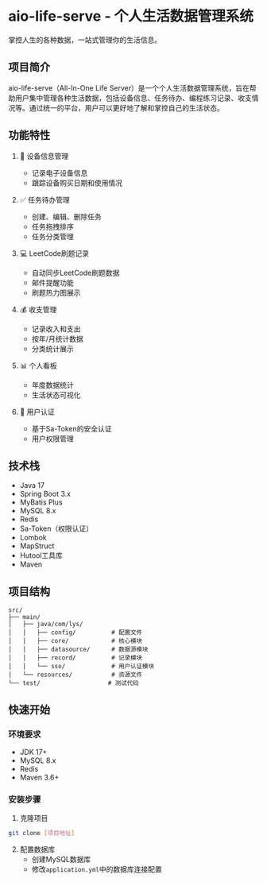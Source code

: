 # aio-life-serve - 个人生活数据管理系统

掌控人生的各种数据，一站式管理你的生活信息。

## 项目简介

aio-life-serve（All-In-One Life Server）是一个个人生活数据管理系统，旨在帮助用户集中管理各种生活数据，包括设备信息、任务待办、编程练习记录、收支情况等。通过统一的平台，用户可以更好地了解和掌控自己的生活状态。

## 功能特性

1. 📱 设备信息管理
   - 记录电子设备信息
   - 跟踪设备购买日期和使用情况

2. ✅ 任务待办管理
   - 创建、编辑、删除任务
   - 任务拖拽排序
   - 任务分类管理

3. 💻 LeetCode刷题记录
   - 自动同步LeetCode刷题数据
   - 邮件提醒功能
   - 刷题热力图展示

4. 💰 收支管理
   - 记录收入和支出
   - 按年/月统计数据
   - 分类统计展示

5. 📊 个人看板
   - 年度数据统计
   - 生活状态可视化

6. 🔐 用户认证
   - 基于Sa-Token的安全认证
   - 用户权限管理

## 技术栈

- Java 17
- Spring Boot 3.x
- MyBatis Plus
- MySQL 8.x
- Redis
- Sa-Token（权限认证）
- Lombok
- MapStruct
- Hutool工具库
- Maven

## 项目结构

```
src/
├── main/
│   ├── java/com/lys/
│   │   ├── config/          # 配置文件
│   │   ├── core/            # 核心模块
│   │   ├── datasource/      # 数据源模块
│   │   ├── record/          # 记录模块
│   │   └── sso/             # 用户认证模块
│   └── resources/           # 资源文件
└── test/                   # 测试代码
```

## 快速开始

### 环境要求

- JDK 17+
- MySQL 8.x
- Redis
- Maven 3.6+

### 安装步骤

1. 克隆项目
```bash
git clone [项目地址]
```

2. 配置数据库
   - 创建MySQL数据库
   - 修改`application.yml`中的数据库连接配置
